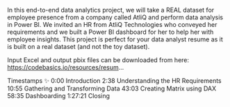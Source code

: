 In this end-to-end data analytics project, we will take a REAL dataset for employee presence from a company called AtliQ and perform data analysis in Power BI. We invited an HR from AtliQ Technologies who conveyed her requirements and we built a Power BI dashboard for her to help her with employee insights. This project is perfect for your data analyst resume as it is built on a real dataset (and not the toy dataset).

Input Excel and output pbix files can be downloaded from here: https://codebasics.io/resources/resum...

Timestamps ✨ 0:00 Introduction 2:38 Understanding the HR Requirements 10:55 Gathering and Transforming Data 43:03 Creating Matrix using DAX 58:35 Dashboarding 1:27:21 Closing
